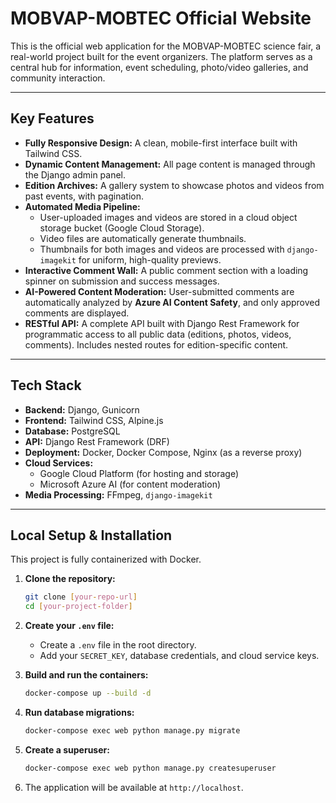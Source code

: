 # MOBVAP-MOBTEC Official Website

This is the official web application for the MOBVAP-MOBTEC science fair, a real-world project built for the event organizers. The platform serves as a central hub for information, event scheduling, photo/video galleries, and community interaction.



---
## Key Features

* **Fully Responsive Design:** A clean, mobile-first interface built with Tailwind CSS.
* **Dynamic Content Management:** All page content is managed through the Django admin panel.
* **Edition Archives:** A gallery system to showcase photos and videos from past events, with pagination.
* **Automated Media Pipeline:**
    * User-uploaded images and videos are stored in a cloud object storage bucket (Google Cloud Storage).
    * Video files are automatically generate thumbnails.
    * Thumbnails for both images and videos are processed with `django-imagekit` for uniform, high-quality previews.
* **Interactive Comment Wall:** A public comment section with a loading spinner on submission and success messages.
* **AI-Powered Content Moderation:** User-submitted comments are automatically analyzed by **Azure AI Content Safety**, and only approved comments are displayed.
* **RESTful API:** A complete API built with Django Rest Framework for programmatic access to all public data (editions, photos, videos, comments). Includes nested routes for edition-specific content.

---
## Tech Stack

* **Backend:** Django, Gunicorn
* **Frontend:** Tailwind CSS, Alpine.js
* **Database:** PostgreSQL
* **API:** Django Rest Framework (DRF)
* **Deployment:** Docker, Docker Compose, Nginx (as a reverse proxy)
* **Cloud Services:**
    * Google Cloud Platform (for hosting and storage)
    * Microsoft Azure AI (for content moderation)
* **Media Processing:** FFmpeg, `django-imagekit`

---
## Local Setup & Installation

This project is fully containerized with Docker.

1.  **Clone the repository:**
    ```bash
    git clone [your-repo-url]
    cd [your-project-folder]
    ```
2.  **Create your `.env` file:**
    * Create a `.env` file in the root directory.
    * Add your `SECRET_KEY`, database credentials, and cloud service keys.

3.  **Build and run the containers:**
    ```bash
    docker-compose up --build -d
    ```
4.  **Run database migrations:**
    ```bash
    docker-compose exec web python manage.py migrate
    ```
5.  **Create a superuser:**
    ```bash
    docker-compose exec web python manage.py createsuperuser
    ```
6.  The application will be available at `http://localhost`.

